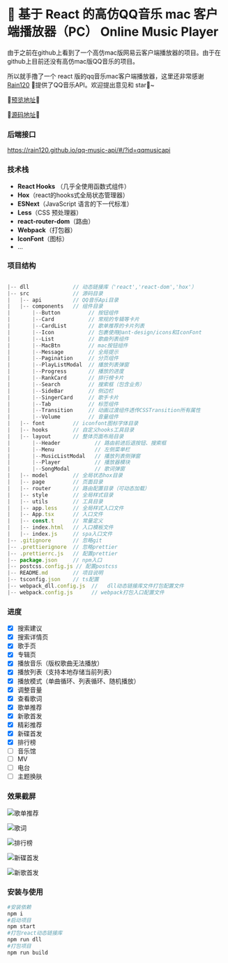 # 🎵 基于 React 的高仿QQ音乐 mac 客户端播放器（PC） Online Music Player

由于之前在github上看到了一个高仿mac版网易云客户端播放器的项目。由于在github上目前还没有高仿mac版QQ音乐的项目。

所以就手撸了一个  react 版的qq音乐mac客户端播放器，这里还非常感谢 [Rain120](https://github.com/Rain120) 👬提供了QQ音乐API。欢迎提出意见和 star🌟~

🌟[预览地址](http://music.rayhomie.icu/)🌟

🌟[源码地址](https://github.com/rayhomie/react-qq-music)🌟



### 后端接口

https://rain120.github.io/qq-music-api/#/?id=qqmusicapi



### 技术栈

- **React Hooks** （几乎全使用函数式组件）
- **Hox**（react的hooks式全局状态管理器）
- **ESNext**（JavaScript 语言的下一代标准）
- **Less**（CSS 预处理器）
- **react-router-dom**（路由）
- **Webpack**（打包器）
- **IconFont**（图标）
- ...

### 项目结构

```js

|-- dll              // 动态链接库（'react','react-dom','hox'）
|-- src              // 源码目录 
|   |-- api          // QQ音乐Api目录   
|   |-- components   // 组件目录
|       |--Button         // 按钮组件
|       |--Card           // 常规的专辑等卡片
|       |--CardList       // 歌单推荐的卡片列表
|       |--Icon           // 包裹使用@ant-design/icons和IconFont
|       |--List           // 歌曲列表组件
|       |--MacBtn         // mac按钮组件
|       |--Message        // 全局提示
|       |--Pagination     // 分页组件
|       |--PlayListModal  // 播放列表弹窗
|       |--Progress       // 播放的进度
|       |--RankCard       // 排行榜卡片
|       |--Search         // 搜索框（包含业务）
|       |--SideBar        // 侧边栏
|       |--SingerCard     // 歌手卡片
|       |--Tab            // 标签组件
|       |--Transition     // 动画过渡组件透传CSSTransition所有属性
|       |--Volume         // 音量组件
|   |-- font         // iconfont图标字体目录
|   |-- hooks        // 自定义hooks工具目录
|   |-- layout       // 整体页面布局目录
|       |--Header           // 路由前进后退按钮、搜索框
|       |--Menu             // 左侧菜单栏
|       |--MusicListModal   // 播放列表侧弹窗
|       |--Player           // 播放器模块
|       |--SongModal        // 歌词弹窗
|   |-- model        // 全局状态hox目录
|   |-- page         // 页面目录
|   |-- router       // 路由配置目录（可动态加载）
|   |-- style        //	全局样式目录
|   |-- utils        // 工具目录
|   |-- app.less     // 全局样式入口文件
|   |-- App.tsx      // 入口文件
|   |-- const.t      // 常量定义
|   |-- index.html   // 入口模板文件
|   |-- index.js     // spa入口文件
|-- .gitignore       // 忽略git
|-- .prettierignore	 // 忽略prettier
|-- .prettierrc.js   // 配置prettier
|-- package.json     // npm入口	 
|-- postcss.config.js // 配置postcss
|-- README.md        // 项目说明
|-- tsconfig.json    // ts配置
|-- webpack_dll.config.js  //	dll动态链接库文件打包配置文件
|-- webpack.config.js      // webpack打包入口配置文件			 
```

### 进度

- [x] 搜索建议
- [x] 搜索详情页
- [x] 歌手页
- [x] 专辑页
- [x] 播放音乐（版权歌曲无法播放）
- [x] 播放列表（支持本地存储当前列表）
- [x] 播放模式（单曲循环、列表循环、随机播放）
- [x] 调整音量
- [x] 查看歌词
- [x] 歌单推荐
- [x] 新歌首发
- [x] 精彩推荐
- [x] 新碟首发
- [x] 排行榜
- [ ] 音乐馆
- [ ] MV
- [ ] 电台
- [ ] 主题换肤

### 效果截屏

![歌单推荐](https://personal-financ.oss-cn-chengdu.aliyuncs.com/qqmusic/Snipaste_2021-06-22_21-45-20.png)

![歌词](https://personal-financ.oss-cn-chengdu.aliyuncs.com/qqmusic/Snipaste_2021-06-22_21-45-59.png)

![排行榜](https://personal-financ.oss-cn-chengdu.aliyuncs.com/qqmusic/Snipaste_2021-06-22_21-46-49.png)

![新碟首发](https://personal-financ.oss-cn-chengdu.aliyuncs.com/qqmusic/Snipaste_2021-06-22_21-47-18.png)

![新歌首发](https://personal-financ.oss-cn-chengdu.aliyuncs.com/qqmusic/Snipaste_2021-06-22_21-47-47.png)



### 安装与使用

```bash
#安装依赖
npm i
#启动项目
npm start
#打包react动态链接库
npm run dll 
#打包项目
npm run build
```





